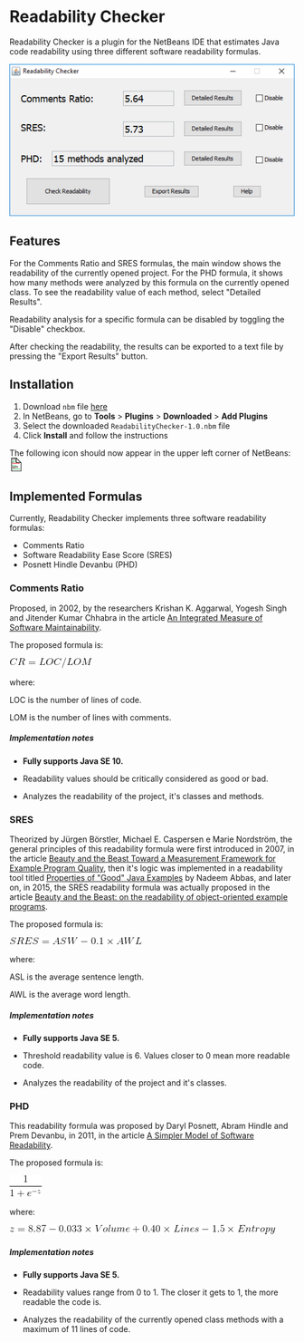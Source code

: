 # Readability Checker

Readability Checker is a plugin for the NetBeans IDE that estimates Java code readability using three different software readability formulas.

![Main Window](https://raw.githubusercontent.com/cdtpinto/cdtpinto.github.io/master/files/images/readability_checker_ui.png "Readability Checker Main Window")

## Features

For the Comments Ratio and SRES formulas, the main window shows the readability of the currently opened project. For the PHD formula, it shows how many methods were analyzed by this formula on the currently opened class. To see the readability value of each method, select "Detailed Results".

Readability analysis for a specific formula can be disabled by toggling the "Disable" checkbox.

After checking the readability, the results can be exported to a text file by pressing the "Export Results" button.

## Installation

1. Download `nbm` file [here](https://we.tl/t-bn2Y11tPfJ)
2. In NetBeans, go to **Tools** > **Plugins** > **Downloaded** > **Add Plugins**
3. Select the downloaded `ReadabilityChecker-1.0.nbm` file
4. Click **Install** and follow the instructions

The following icon should now appear in the upper left corner of NetBeans: ![](https://raw.githubusercontent.com/cdtpinto/cdtpinto.github.io/master/files/images/readabilitycheckericon24.png "Readability Checker Icon")

## Implemented Formulas

Currently, Readability Checker implements three software readability formulas:

* Comments Ratio
* Software Readability Ease Score (SRES)
* Posnett Hindle Devanbu (PHD)

### Comments Ratio

Proposed, in 2002, by the researchers Krishan K. Aggarwal, Yogesh Singh and Jitender Kumar Chhabra in the article [An Integrated Measure of Software Maintainability](https://ieeexplore.ieee.org/document/981648/).

The proposed formula is:

![](https://raw.githubusercontent.com/cdtpinto/cdtpinto.github.io/master/files/images/comments_ratio_formula.gif "Comments Ratio Formula")

where:

LOC is the number of lines of code.

LOM is the number of lines with comments.

##### Implementation notes

* **Fully supports Java SE 10.**

* Readability values should be critically considered as good or bad.

* Analyzes the readability of the project, it's classes and methods.

### SRES

Theorized by Jürgen Börstler, Michael E. Caspersen e Marie Nordström, the general principles of this readability formula were first introduced in 2007, in the article [Beauty and the Beast Toward a Measurement Framework for Example Program Quality](https://pdfs.semanticscholar.org/8c41/1a1fb987966f2020765069dc21881826e635.pdf), then it's logic was implemented in a readability tool titled [Properties of "Good" Java Examples](http://www8.cs.umu.se/education/examina/Rapporter/NadeemAbbas_v2.pdf) by Nadeem Abbas, and later on, in 2015, the SRES readability formula was actually proposed in the article [Beauty and the Beast: on the readability of object-oriented example programs](https://link.springer.com/article/10.1007/s11219-015-9267-5).

The proposed formula is:

![](https://raw.githubusercontent.com/cdtpinto/cdtpinto.github.io/master/files/images/sres_formula.gif "SRES Formula")

where:

ASL is the average sentence length.

AWL is the average word length.

##### Implementation notes

* **Fully supports Java SE 5.**

* Threshold readability value is 6. Values closer to 0 mean more readable code.

* Analyzes the readability of the project and it's classes.

### PHD

This readability formula was proposed by Daryl Posnett, Abram Hindle and Prem Devanbu, in 2011, in the article [A Simpler Model of Software Readability](https://dl.acm.org/citation.cfm?id=1985454).

The proposed formula is:

![](https://raw.githubusercontent.com/cdtpinto/cdtpinto.github.io/master/files/images/logistic_formula.gif "Logistic Function")

where:

![](https://raw.githubusercontent.com/cdtpinto/cdtpinto.github.io/master/files/images/phd_regression_formula.gif "PHD Regression Formula")

##### Implementation notes

* **Fully supports Java SE 5.**

* Readability values range from 0 to 1. The closer it gets to 1, the more readable the code is.

* Analyzes the readability of the currently opened class methods with a maximum of 11 lines of code.
